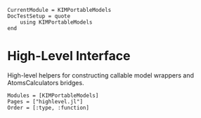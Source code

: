 ```@meta
CurrentModule = KIMPortableModels
DocTestSetup = quote
    using KIMPortableModels
end
```

# High-Level Interface

High-level helpers for constructing callable model wrappers and AtomsCalculators bridges.

```@autodocs
Modules = [KIMPortableModels]
Pages = ["highlevel.jl"]
Order = [:type, :function]
```
